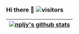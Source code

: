 ### Hi there 👋 ![visitors](https://visitor-badge.glitch.me/badge?page_id=npljy.npljy)
|[![npljy's github stats](https://github-readme-stats.vercel.app/api?username=npljy)](https://github.com/npljy)|
|--|

